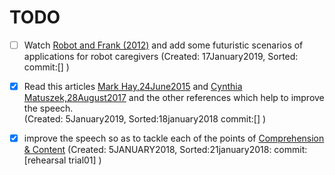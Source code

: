 # TODO


- [ ] Watch [Robot and Frank (2012)](http://www.imdb.com/title/tt1990314/) and add some futuristic 
scenarios of applications for robot caregivers
	(Created: 17January2019, Sorted: commit:[]  )

- [x] Read this articles [Mark Hay,24June2015](https://www.good.is/articles/robots-elder-care-pepper-exoskeletons-japan)
and [Cynthia Matuszek,28August2017](http://uk.businessinsider.com/robot-caregivers-for-the-elderly-10-years-away-2017-8) and
the other references which help to improve the speech.   
	(Created: 5January2019, Sorted:18january2018 commit:[]  )

- [x] improve the speech so as to tackle each of the points of 
  [Comprehension & Content](https://github.com/mxochicale/3minutesthesis#comprehension--content)
      (Created: 5JANUARY2018, Sorted:21january2018: commit:[rehearsal trial01] )
